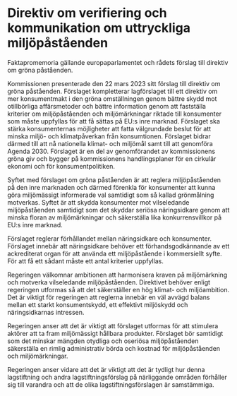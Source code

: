 # Direktiv om verifiering  och kommunikation om uttryckliga  miljöpåståenden

Faktapromemoria gällande europaparlamentet och rådets förslag till direktiv om gröna påståenden.

Kommissionen presenterade den 22 mars 2023 sitt förslag till direktiv om gröna påståenden. Förslaget kompletterar lagförslaget till ett direktiv om mer konsumentmakt i den gröna omställningen genom bättre skydd mot otillbörliga affärsmetoder och bättre information genom att fastställa kriterier om miljöpåståenden och miljömärkningar riktade till konsumenter som måste uppfyllas för att få sättas på EU:s inre marknad. Förslaget ska stärka konsumenternas möjligheter att fatta välgrundade beslut för att minska miljö- och klimatpåverkan från konsumtionen. Förslaget bidrar därmed till att nå nationella klimat- och miljömål samt till att genomföra Agenda 2030. Förslaget är en del av genomförandet av kommissionens gröna giv och bygger på kommissionens handlingsplaner för en cirkulär ekonomi och för konsumentpolitiken.

Syftet med förslaget om gröna påståenden är att reglera miljöpåståenden på den inre marknaden och därmed förenkla för konsumenter att kunna göra miljömässigt informerade val samtidigt som så kallad grönmålning motverkas. Syftet är att skydda konsumenter mot vilseledande miljöpåståenden samtidigt som det skyddar seriösa näringsidkare genom att minska floran av miljömärkningar och säkerställa lika konkurrensvillkor på EU:s inre marknad.

Förslaget reglerar förhållandet mellan näringsidkare och konsumenter. Förslaget innebär att näringsidkare behöver ett förhandsgodkännande av ett ackrediterat organ för att använda ett miljöpåstående i kommersiellt syfte. För att få ett sådant måste ett antal kriterier uppfyllas.

Regeringen välkomnar ambitionen att harmonisera kraven på miljömärkning och motverka vilseledande miljöpåståenden. Direktivet behöver enligt regeringen utformas så att det säkerställer en hög klimat- och miljöambition. Det är viktigt för regeringen att reglerna innebär en väl avvägd balans mellan ett starkt konsumentskydd, ett effektivt miljöskydd och näringsidkarnas intressen.

Regeringen anser att det är viktigt att förslaget utformas för att stimulera aktörer att ta fram miljömässigt hållbara produkter. Förslaget bör samtidigt som det minskar mängden otydliga och oseriösa miljöpåståenden säkerställa en rimlig administrativ börda och kostnad för miljöpåståenden och miljömärkningar.

Regeringen anser vidare att det är viktigt att det är tydligt hur denna lagstiftning och andra lagstiftningsförslag på närliggande områden förhåller sig till varandra och att de olika lagstiftningsförslagen är samstämmiga.
